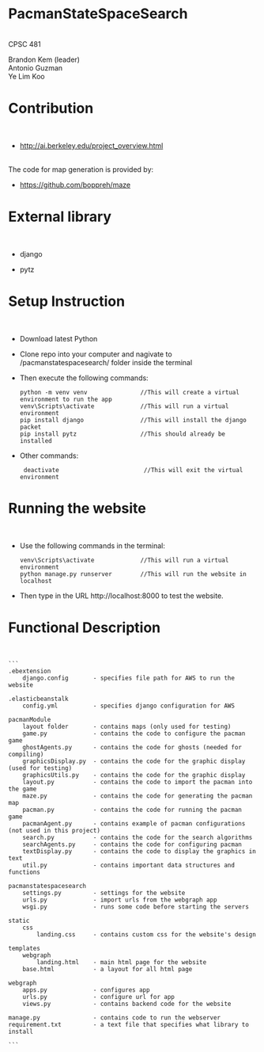 # PacmanStateSpaceSearch
<br>
CPSC 481

Brandon Kem (leader)<br>
Antonio Guzman<br>
Ye Lim Koo<br>

# Contribution
<br>

* http://ai.berkeley.edu/project_overview.html

<br>
The code for map generation is provided by: <br>

* https://github.com/boppreh/maze

# External library
<br>

* django

* pytz

# Setup Instruction
<br>

* Download latest Python

* Clone repo into your computer and nagivate to /pacmanstatespacesearch/ folder inside the terminal

* Then execute the following commands:
    ```
    python -m venv venv               //This will create a virtual environment to run the app
    venv\Scripts\activate             //This will run a virtual environment
    pip install django                //This will install the django packet
    pip install pytz                  //This should already be installed 

    ```
    
* Other commands:

    ```
     deactivate                        //This will exit the virtual environment
     ```

# Running the website
<br>

* Use the following commands in the terminal:

    ```
    venv\Scripts\activate             //This will run a virtual environment
    python manage.py runserver        //This will run the website in localhost
    ```
    
* Then type in the URL http://localhost:8000 to test the website.

# Functional Description
<br>

    ```
    .ebextension
        django.config       - specifies file path for AWS to run the website

    .elasticbeanstalk
        config.yml          - specifies django configuration for AWS

    pacmanModule
        layout folder       - contains maps (only used for testing)
        game.py             - contains the code to configure the pacman game
        ghostAgents.py      - contains the code for ghosts (needed for compiling) 
        graphicsDisplay.py  - contains the code for the graphic display (used for testing)
        graphicsUtils.py    - contains the code for the graphic display 
        layout.py           - contains the code to import the pacman into the game
        maze.py             - contains the code for generating the pacman map
        pacman.py           - contains the code for running the pacman game
        pacmanAgent.py      - contains example of pacman configurations (not used in this project)
        search.py           - contains the code for the search algorithms 
        searchAgents.py     - contains the code for configuring pacman
        textDisplay.py      - contains the code to display the graphics in text
        util.py             - contains important data structures and functions
    
    pacmanstatespacesearch
        settings.py         - settings for the website
        urls.py             - import urls from the webgraph app
        wsgi.py             - runs some code before starting the servers

    static
        css
            landing.css     - contains custom css for the website's design

    templates
        webgraph
            landing.html    - main html page for the website
        base.html           - a layout for all html page

    webgraph
        apps.py             - configures app
        urls.py             - configure url for app 
        views.py            - contains backend code for the website
    
    manage.py               - contains code to run the webserver
    requirement.txt         - a text file that specifies what library to install

    ```